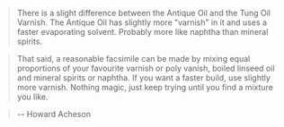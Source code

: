 > There is a slight difference between the Antique Oil and the Tung Oil Varnish. The Antique Oil has slightly more "varnish" in it and uses a faster evaporating solvent. Probably more like naphtha than mineral spirits.

> That said, a reasonable facsimile can be made by mixing equal proportions of your favourite varnish or poly vanish, boiled linseed oil and mineral spirits or naphtha. If you want a faster build, use slightly more varnish. Nothing magic, just keep trying until you find a mixture you like.

> -- Howard Acheson
